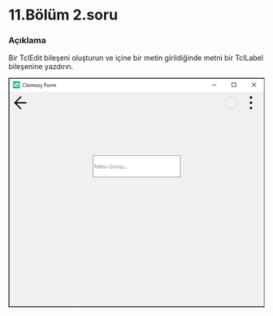 # 11.Bölüm 2.soru

### Açıklama

Bir TclEdit bileşeni oluşturun ve içine bir metin girildiğinde metni bir TclLabel bileşenine yazdırın.

![Bolum 11-Soru 2](Bolum11_2.png)